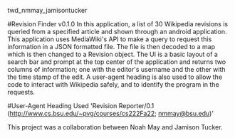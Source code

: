  twd_nmmay_jamisontucker

#Revision Finder
 v0.1.0
In this application, a list of 30 Wikipedia revisions is queried from a specified article and shown
through an android application. This application uses MediaWiki's API to make a query to request this
information in a JSON formatted file. The file is then decoded to a map which is then changed to a 
Revision object. The UI is a basic layout of a search bar and prompt at the top center of the
application and returns two columns of information; one with the editor's username and the other
with the time stamp of the edit. A user-agent heading is also used to allow the code to interact
with Wikipedia safely, and to identify the program in the requests.

#User-Agent Heading Used 
'Revision Reporter/0.1 (http://www.cs.bsu.edu/~pvg/courses/cs222Fa22; nmmay@bsu.edu)'

This project was a collaboration between Noah May and Jamison Tucker.
